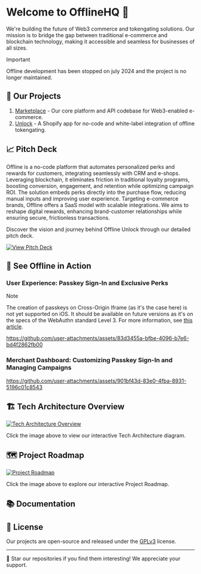 # Welcome to OfflineHQ 👋

We're building the future of Web3 commerce and tokengating solutions. Our mission is to bridge the gap between traditional e-commerce and blockchain technology, making it accessible and seamless for businesses of all sizes.

> [!IMPORTANT]  
> Offline development has been stopped on july 2024 and the project is no longer maintained.

## 🚀 Our Projects

1. [Marketplace](https://github.com/OfflineHQ/marketplace) - Our core platform and API codebase for Web3-enabled e-commerce.
2. [Unlock](https://github.com/OfflineHQ/shopify-unlock) - A Shopify app for no-code and white-label integration of offline tokengating.

## 📈 Pitch Deck

Offline is a no-code platform that automates personalized perks and rewards for customers, integrating seamlessly with CRM and e-shops. Leveraging blockchain, it eliminates friction in traditional loyalty programs, boosting conversion, engagement, and retention while optimizing campaign ROI. The solution embeds perks directly into the purchase flow, reducing manual inputs and improving user experience. Targeting e-commerce brands, Offline offers a SaaS model with scalable integrations. We aims to reshape digital rewards, enhancing brand-customer relationships while ensuring secure, frictionless transactions.

Discover the vision and journey behind Offline Unlock through our detailed pitch deck.

[![View Pitch Deck](https://img.shields.io/badge/View_Pitch_Deck-Click_Here-blue)](https://www.canva.com/design/DAGI90JcDQA/O_y__9JnJ1i4PP-IKgD-xA/view?utm_content=DAGI90JcDQA&utm_campaign=designshare&utm_medium=link&utm_source=editor)

## 🎥 See Offline in Action

### User Experience: Passkey Sign-In and Exclusive Perks

> [!NOTE]  
> The creation of passkeys on Cross-Origin Iframe (as it's the case here) is not yet supported on iOS. It should be available on future versions as it's on the specs of the WebAuthn standard Level 3. For more information, see [this article](https://www.corbado.com/blog/iframe-passkeys-webauthn#32-create-passkeys-in-cross-origin-iframes).

<https://github.com/user-attachments/assets/83d3455a-bfbe-4096-b7e6-bd4f2862fb00>

### Merchant Dashboard: Customizing Passkey Sign-In and Managing Campaigns

<https://github.com/user-attachments/assets/901bf43d-83e0-4fba-8931-5196c01c8543>

## 🏗️ Tech Architecture Overview

[![Tech Architecture Overview](https://github.com/user-attachments/assets/db22f03e-b1e4-4eb9-bf39-52c6d0e050df)](https://lucid.app/documents/embedded/e4944a4b-41af-47ed-a4ff-1c4e5f2b7528?invitationId=inv_54639997-dead-44bf-a378-f4473e74e48c#)

Click the image above to view our interactive Tech Architecture diagram.

## 🗺️ Project Roadmap

[![Project Roadmap](https://github.com/user-attachments/assets/876ea41b-48b4-4308-8239-12ca34694134)](https://lucid.app/documents/embedded/160cef11-5208-4ba5-a611-659f81f13e02#)

Click the image above to explore our interactive Project Roadmap.

## 📚 Documentation

## 📄 License

Our projects are open-source and released under the [GPLv3](LICENSE) license.

---

🌟 Star our repositories if you find them interesting! We appreciate your support.
